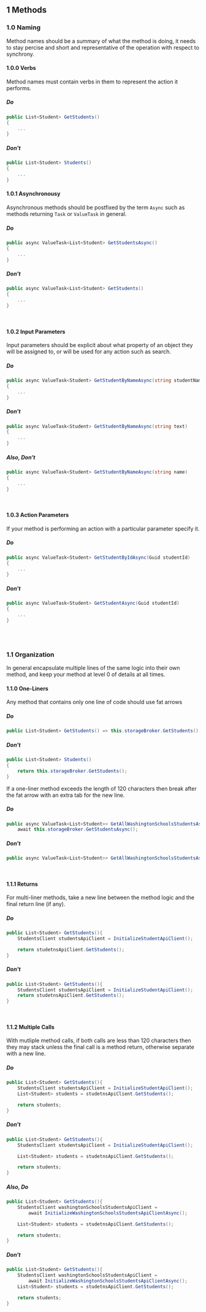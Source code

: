 ## 1 Methods

### 1.0 Naming

Method names should be a summary of what the method is doing, it needs to stay percise and short and representative of the operation with respect to synchrony.

#### 1.0.0 Verbs

Method names must contain verbs in them to represent the action it performs.

##### Do

```cs
public List<Student> GetStudents()
{
    ...
}
```

##### Don't

```cs
public List<Student> Students()
{
	...
}
```

#### 1.0.1 Asynchronousy

Asynchronous methods should be postfixed by the term ```Async``` such as methods returning ```Task``` or ```ValueTask``` in general.

##### Do

```cs
public async ValueTask<List<Student> GetStudentsAsync()
{
    ...
}
```

##### Don't

```cs
public async ValueTask<List<Student> GetStudents()
{
    ...
}
```
<br />

#### 1.0.2 Input Parameters
Input parameters should be explicit about what property of an object they will be assigned to, or will be used for any action such as search.
##### Do
```cs
public async ValueTask<Student> GetStudentByNameAsync(string studentName)
{
	...
}
```
##### Don't
```cs
public async ValueTask<Student> GetStudentByNameAsync(string text)
{
	...
}
```
##### Also, Don't
```cs
public async ValueTask<Student> GetStudentByNameAsync(string name)
{
	...
}
```
<br />

#### 1.0.3 Action Parameters
If your method is performing an action with a particular parameter specify it.
##### Do
```cs
public async ValueTask<Student> GetStudentByIdAsync(Guid studentId)
{
	...
}

```
##### Don't
```cs
public async ValueTask<Student> GetStudentAsync(Guid studentId)
{
	...
}
```
<br /><br />

### 1.1 Organization
In general encapsulate multiple lines of the same logic into their own method, and keep your method at level 0 of details at all times.

#### 1.1.0 One-Liners
Any method that contains only one line of code should use fat arrows
##### Do
```cs
public List<Student> GetStudents() => this.storageBroker.GetStudents();

```
##### Don't
```cs
public List<Student> Students()
{
	return this.storageBroker.GetStudents();
}
```

If a one-liner method exceeds the length of 120 characters then break after the fat arrow with an extra tab for the new line.

##### Do
```cs
public async ValueTask<List<Student>> GetAllWashingtonSchoolsStudentsAsync() => 
	await this.storageBroker.GetStudentsAsync();
```

##### Don't
```cs
public async ValueTask<List<Student>> GetAllWashingtonSchoolsStudentsAsync() => await this.storageBroker.GetStudentsAsync();
```
<br />

#### 1.1.1 Returns
For multi-liner methods, take a new line between the method logic and the final return line (if any).
##### Do
```cs
public List<Student> GetStudents(){
	StudentsClient studentsApiClient = InitializeStudentApiClient();

	return studetnsApiClient.GetStudents();
}
```

##### Don't
```cs
public List<Student> GetStudents(){
	StudentsClient studentsApiClient = InitializeStudentApiClient();
	return studetnsApiClient.GetStudents();
}
```
<br />

#### 1.1.2 Multiple Calls
With mutliple method calls, if both calls are less than 120 characters then they may stack unless the final call is a method return, otherwise separate with a new line.
##### Do
```cs
public List<Student> GetStudents(){
	StudentsClient studentsApiClient = InitializeStudentApiClient();
	List<Student> students = studetnsApiClient.GetStudents();

	return students; 
}
```

##### Don't
```cs
public List<Student> GetStudents(){
	StudentsClient studentsApiClient = InitializeStudentApiClient();

	List<Student> students = studetnsApiClient.GetStudents();

	return students; 
}
```
##### Also, Do

```cs
public List<Student> GetStudents(){
	StudentsClient washingtonSchoolsStudentsApiClient = 
		await InitializeWashingtonSchoolsStudentsApiClientAsync();

	List<Student> students = studetnsApiClient.GetStudents();

	return students; 
}
```
##### Don't

```cs
public List<Student> GetStudents(){
	StudentsClient washingtonSchoolsStudentsApiClient = 
		await InitializeWashingtonSchoolsStudentsApiClientAsync();
	List<Student> students = studetnsApiClient.GetStudents();

	return students; 
}
```